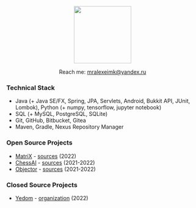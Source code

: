 <p align='center'>
   <a href="https://github-readme-stats.vercel.app/api?username=MrAlexeiMK&show_icons=true&count_private=true"><img
           height=150
           src="https://github-readme-stats.vercel.app/api?username=MrAlexeiMK&show_icons=true&count_private=true"/></a>
</p>
<p align='center'>
   Reach me: <a href='mailto:mralexeimk@yandex.ru'>mralexeimk@yandex.ru</a>
</p>

### Technical Stack
*   Java (+ Java SE/FX, Spring, JPA, Servlets, Android, Bukkit API, JUnit, Lombok), Python (+ numpy, tensorflow, jupyter notebook)
*   SQL (+ MySQL, PostgreSQL, SQLite)
*   Git, GitHub, Bitbucket, Gitea
*   Maven, Gradle, Nexus Repository Manager

### Open Source Projects
*   <a href="http://matrixx.online/">MatriX</a> - <a href="https://github.com/MrAlexeiMK/MatriX">sources</a> (2022)
*   <a href="https://github.com/MrAlexeiMK/ChessAI/raw/main/Chess%20by%20MrAlexeiMK.msi">ChessAI</a> - <a href="https://github.com/MrAlexeiMK/ChessAI">sources</a> (2021-2022)
*   <a href="https://github.com/MrAlexeiMK/Objector/raw/main/Objector.jar">Objector</a> - <a href="https://github.com/MrAlexeiMK/Objector">sources</a> (2021-2022)

### Closed Source Projects
*   <a href="https://yedom.ru/">Yedom</a> - <a href="https://github.com/Yedom">organization</a> (2022)
